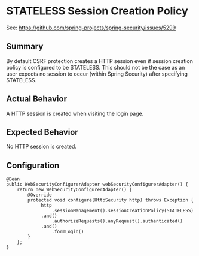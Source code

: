 # STATELESS Session Creation Policy

See: https://github.com/spring-projects/spring-security/issues/5299

## Summary

By default CSRF protection creates a HTTP session even if session creation policy is configured to be STATELESS. This should not be the case as an user expects no session to occur (within Spring Security) after specifying STATELESS.

## Actual Behavior

A HTTP session is created when visiting the login page.

## Expected Behavior

No HTTP session is created.

## Configuration

```
@Bean
public WebSecurityConfigurerAdapter webSecurityConfigurerAdapter() {
    return new WebSecurityConfigurerAdapter() {
        @Override
        protected void configure(HttpSecurity http) throws Exception {
             http
                 .sessionManagement().sessionCreationPolicy(STATELESS)
             .and()
                 .authorizeRequests().anyRequest().authenticated()
             .and()
                 .formLogin()
        }
    };
}
```

